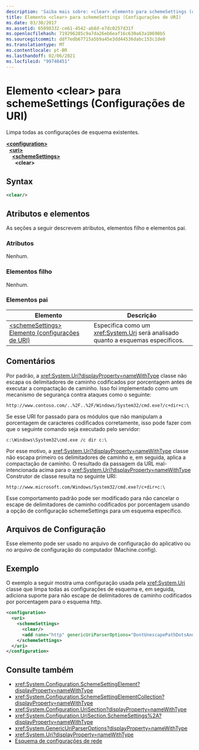 ```yaml
---
description: 'Saiba mais sobre: <clear> elemento para schemeSettings (configurações de URI)'
title: Elemento <clear> para schemeSettings (Configurações de URI)
ms.date: 03/30/2017
ms.assetid: 65098332-ce61-4542-ab8d-e7dc0257d31f
ms.openlocfilehash: 719296285c9a7da26eb6eaf16c630a63a10698b5
ms.sourcegitcommit: ddf7edb67715a5b9a45e3dd44536dabc153c1de0
ms.translationtype: MT
ms.contentlocale: pt-BR
ms.lasthandoff: 02/06/2021
ms.locfileid: "99740451"
---
```

# <a name="clear-element-for-schemesettings-uri-settings"></a>Elemento \<clear> para schemeSettings (Configurações de URI)

Limpa todas as configurações de esquema existentes.  

[**\<configuration>**](../configuration-element.md)\
&nbsp;&nbsp;[**\<uri>**](uri-element-uri-settings.md)\
&nbsp;&nbsp;&nbsp;&nbsp;[**\<schemeSettings>**](schemesettings-element-uri-settings.md)\
&nbsp;&nbsp;&nbsp;&nbsp;&nbsp;&nbsp;**\<clear>**

## <a name="syntax"></a>Syntax  
  
```xml  
<clear/>  
```  
  
## <a name="attributes-and-elements"></a>Atributos e elementos  

 As seções a seguir descrevem atributos, elementos filho e elementos pai.  
  
### <a name="attributes"></a>Atributos  

 Nenhum.  
  
### <a name="child-elements"></a>Elementos filho  

 Nenhum.  
  
### <a name="parent-elements"></a>Elementos pai  
  
|Elemento|Descrição|  
|-------------|-----------------|  
|[\<schemeSettings> Elemento (configurações de URI)](schemesettings-element-uri-settings.md)|Especifica como um <xref:System.Uri> será analisado quanto a esquemas específicos.|  
  
## <a name="remarks"></a>Comentários  

 Por padrão, a <xref:System.Uri?displayProperty=nameWithType> classe não escapa os delimitadores de caminho codificados por porcentagem antes de executar a compactação de caminho. Isso foi implementado como um mecanismo de segurança contra ataques como o seguinte:  
  
 `http://www.contoso.com/..%2F..%2F/Windows/System32/cmd.exe?/c+dir+c:\`  
  
 Se esse URI for passado para os módulos que não manipulam a porcentagem de caracteres codificados corretamente, isso pode fazer com que o seguinte comando seja executado pelo servidor:  
  
 `c:\Windows\System32\cmd.exe /c dir c:\`  
  
 Por esse motivo, a <xref:System.Uri?displayProperty=nameWithType> classe não escapa primeiro os delimitadores de caminho e, em seguida, aplica a compactação de caminho. O resultado da passagem da URL mal-intencionada acima para o <xref:System.Uri?displayProperty=nameWithType> Construtor de classe resulta no seguinte URI:  
  
 `http://www.microsoft.com/Windows/System32/cmd.exe?/c+dir+c:\`  
  
 Esse comportamento padrão pode ser modificado para não cancelar o escape de delimitadores de caminho codificados por porcentagem usando a opção de configuração schemeSettings para um esquema específico.  
  
## <a name="configuration-files"></a>Arquivos de Configuração  

 Esse elemento pode ser usado no arquivo de configuração do aplicativo ou no arquivo de configuração do computador (Machine.config).  
  
## <a name="example"></a>Exemplo  

 O exemplo a seguir mostra uma configuração usada pela <xref:System.Uri> classe que limpa todas as configurações de esquema e, em seguida, adiciona suporte para não escape de delimitadores de caminho codificados por porcentagem para o esquema http.  
  
```xml  
<configuration>  
  <uri>  
    <schemeSettings>  
      <clear/>  
      <add name="http" genericUriParserOptions="DontUnescapePathDotsAndSlashes"/>  
    </schemeSettings>  
  </uri>  
</configuration>  
```  
  
## <a name="see-also"></a>Consulte também

- <xref:System.Configuration.SchemeSettingElement?displayProperty=nameWithType>
- <xref:System.Configuration.SchemeSettingElementCollection?displayProperty=nameWithType>
- <xref:System.Configuration.UriSection?displayProperty=nameWithType>
- <xref:System.Configuration.UriSection.SchemeSettings%2A?displayProperty=nameWithType>
- <xref:System.GenericUriParserOptions?displayProperty=nameWithType>
- <xref:System.Uri?displayProperty=nameWithType>
- [Esquema de configurações de rede](index.md)
